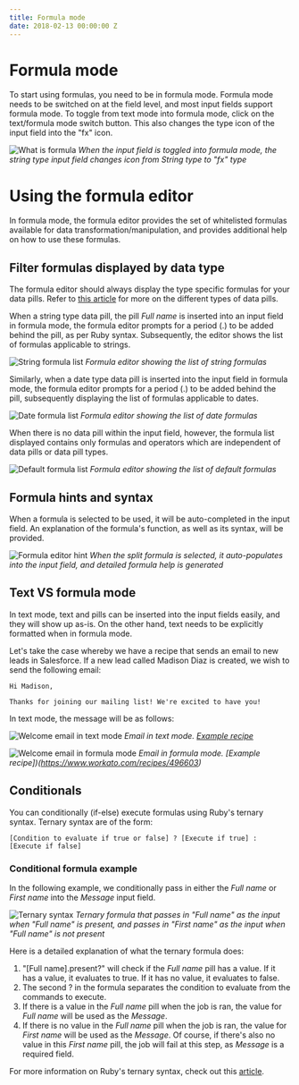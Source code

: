 ```yaml
---
title: Formula mode
date: 2018-02-13 00:00:00 Z
---
```


# Formula mode
To start using formulas, you need to be in formula mode. Formula mode needs to be switched on at the field level, and most input fields support formula mode. To toggle from text mode into formula mode, click on the text/formula mode switch button. This also changes the type icon of the input field into the "fx" icon.

![What is formula](/assets/images/formula-docs/what_is_formula_gif.gif)
*When the input field is toggled into formula mode, the string type input field changes icon from String type to "fx" type*

# Using the formula editor
In formula mode, the formula editor provides the set of whitelisted formulas available for data transformation/manipulation, and provides additional help on how to use these formulas.

## Filter formulas displayed by data type
The formula editor should always display the type specific formulas for your data pills. Refer to [this article](/recipes/data-pills-and-mapping.md) for more on the different types of data pills.

When a string type data pill, the pill *Full name* is inserted into an input field in formula mode, the formula editor prompts for a period (.) to be added behind the pill, as per Ruby syntax. Subsequently, the editor shows the list of formulas applicable to strings.

![String formula list](/assets/images/formula-docs/string-formula-list.gif)
*Formula editor showing the list of string formulas*

Similarly, when a date type data pill is inserted into the input field in formula mode, the formula editor prompts for a period (.) to be added behind the pill, subsequently displaying the list of formulas applicable to dates.

![Date formula list](/assets/images/formula-docs/date-formula-list.gif)
*Formula editor showing the list of date formulas*

When there is no data pill within the input field, however, the formula list displayed contains only formulas and operators which are independent of data pills or data pill types.

![Default formula list](/assets/images/formula-docs/default-formula-list.gif)
*Formula editor showing the list of default formulas*

## Formula hints and syntax
When a formula is selected to be used, it will be auto-completed in the input field. An explanation of the formula's function, as well as its syntax, will be provided.

![Formula editor hint](/assets/images/formula-docs/formula-editor-hint.gif)
*When the split formula is selected, it auto-populates into the input field, and detailed formula help is generated*

## Text VS formula mode
In text mode, text and pills can be inserted into the input fields easily, and they will show up as-is. On the other hand, text needs to be explicitly formatted when in formula mode.

Let's take the case whereby we have a recipe that sends an email to new leads in Salesforce. If a new lead called Madison Diaz is created, we wish to send the following email:

```
Hi Madison,

Thanks for joining our mailing list! We're excited to have you!
```

In text mode, the message will be as follows:

![Welcome email in text mode](/assets/images/formula-docs/welcome-email-in-text.png)
*Email in text mode. [Example recipe](https://www.workato.com/recipes/504766)*

![Welcome email in formula mode](/assets/images/formula-docs/welcome-email-in-formula.png)
*Email in formula mode. [Example recipe])(https://www.workato.com/recipes/496603)*

## Conditionals
You can conditionally (if-else) execute formulas using Ruby's ternary syntax. Ternary syntax are of the form:

```
[Condition to evaluate if true or false] ? [Execute if true] : [Execute if false]
```

### Conditional formula example
In the following example, we conditionally pass in either the *Full name* or *First name* into the *Message* input field.

![Ternary syntax](/assets/images/formula-docs/ternary-formula.png)
*Ternary formula that passes in "Full name" as the input when "Full name" is present, and passes in "First name" as the input when "Full name" is not present*

Here is a detailed explanation of what the ternary formula does:

1. "[Full name].present?" will check if the *Full name* pill has a value. If it has a value, it evaluates to true. If it has no value, it evaluates to false.
2. The second ? in the formula separates the condition to evaluate from the commands to execute.
3. If there is a value in the *Full name* pill when the job is ran, the value for *Full name* will be used as the *Message*.
4. If there is no value in the *Full name* pill when the job is ran, the value for *First name* will be used as the *Message*. Of course, if there's also no value in this *First name* pill, the job will fail at this step, as *Message* is a required field.

For more information on Ruby's ternary syntax, check out this [article](http://www.w3resource.com/ruby/ruby-ternary-operator.php).
